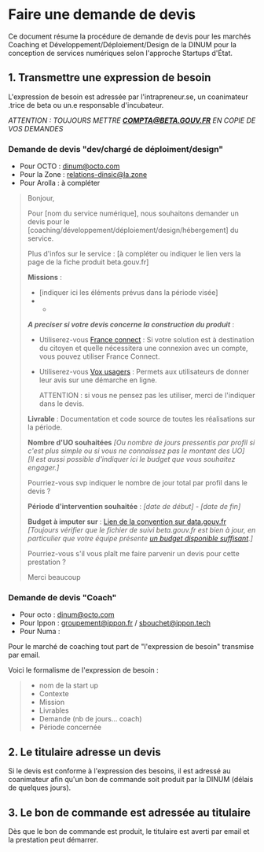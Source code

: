 # Faire une demande de devis

Ce document résume la procédure de demande de devis pour les marchés Coaching et Développement/Déploiement/Design de la DINUM pour la conception de services numériques selon l'approche Startups d'État.

## 1. Transmettre une expression de besoin

L'expression de besoin est adressée par l'intrapreneur.se, un coanimateur .trice de beta ou un.e responsable d'incubateur.

_ATTENTION : TOUJOURS METTRE **COMPTA@BETA.GOUV.FR** EN COPIE DE VOS DEMANDES_

### Demande de devis "dev/chargé de déploiment/design"

* Pour OCTO : dinum@octo.com
* Pour la Zone : relations-dinsic@la.zone
* Pour Arolla : à compléter

> Bonjour,
>
> Pour \[nom du service numérique\], nous souhaitons demander un devis pour le \[coaching/développement/déploiement/design/hébergement\] du service.
>
> Plus d'infos sur le service : \[à compléter ou indiquer le lien vers la page de la fiche produit beta.gouv.fr\]
>
> **Missions** :
>
> * \[indiquer ici les éléments prévus dans la période visée\]
> * -
>
> _**A preciser si votre devis concerne la construction du produit**_ :
>
> * Utiliserez-vous [France connect](https://franceconnect.gouv.fr) : Si votre solution est à destination du citoyen et quelle nécessitera une connexion avec un compte, vous pouvez utiliser France Connect.
> * Utiliserez-vous [Vox usagers](https://observatoire.numerique.gouv.fr/observatoire/) : Permets aux utilisateurs de donner leur avis sur une démarche en ligne.   
>
>   ATTENTION : si vous ne pensez pas les utiliser, merci de l'indiquer dans le devis.
>
> **Livrable** : Documentation et code source de toutes les réalisations sur la période.
>
> **Nombre d'UO souhaitées** _\[Ou nombre de jours pressentis par profil si c'est plus simple ou si vous ne connaissez pas le montant des UO\]  
> \[Il est aussi possible d'indiquer ici le budget que vous souhaitez engager.\]_
>
> Pourriez-vous svp indiquer le nombre de jour total par profil dans le devis ?
>
> **Période d'intervention souhaitée** : _\[date de début\] - \[date de fin\]_
>
> **Budget à imputer sur** : [Lien de la convention sur data.gouv.fr](https://www.data.gouv.fr/fr/datasets/conventions-de-partenariat/) _\[Toujours vérifier que le fichier de suivi beta.gouv.fr est bien à jour, en particulier que votre équipe présente_ [_un budget disponible suffisant_](https://docs.google.com/spreadsheets/d/1pZYJvjUeMPF2oWzDOp6SC-CECcb3zmt5xq-udeEcELg/edit#gid=530195431)_.\]_
>
> Pourriez-vous s'il vous plaît me faire parvenir un devis pour cette prestation ?
>
> Merci beaucoup

### Demande de devis "Coach"

* Pour octo : dinum@octo.com
* Pour Ippon :  groupement@ippon.fr / sbouchet@ippon.tech
* Pour Numa : 

Pour le marché de coaching tout part de "l'expression de besoin" transmise par email.

Voici le formalisme de l'expression de besoin :

> * nom de la start up
> * Contexte
> * Mission
> * Livrables
> * Demande \(nb de jours... coach\)
> * Période concernée

## 2. Le titulaire adresse un devis

Si le devis est conforme à l'expression des besoins, il est adressé au coanimateur afin qu'un bon de commande soit produit par la DINUM \(délais de quelques jours\).

## 3. Le bon de commande est adressée au titulaire

Dès que le bon de commande est produit, le titulaire est averti par email et la prestation peut démarrer.

